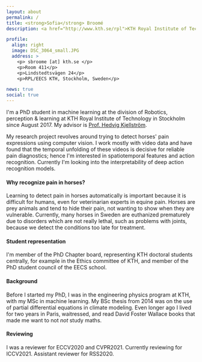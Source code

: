 ```yaml
---
layout: about
permalink: /
title: <strong>Sofia</strong> Broomé
description: <a href="http://www.kth.se/rpl">KTH Royal Institute of Technology. Division of Robotics, Perception and Learning (RPL).</a> 

profile:
  align: right
  image: DSC_3064_small.JPG
  address: >
    <p> sbroome [at] kth.se </p>
    <p>Room 411</p>
    <p>Lindstedtsvägen 24</p>
    <p>RPL/EECS KTH, Stockholm, Sweden</p>

news: true
social: true
---
```


I'm a PhD student in machine learning at the division of Robotics, perception & learning at KTH Royal Institute of Technology in Stockholm since August 2017. My advisor is [Prof. Hedvig Kjellström](https://www.kth.se/profile/hedvig).

My research project revolves around trying to detect horses' pain expressions using computer vision. I work mostly with video data and have found that the temporal unfolding of these videos is decisive for reliable pain diagnostics; hence I'm interested in spatiotemporal features and action recognition. Currently I'm looking into the interpretability of deep action recognition models.  


#### Why recognize pain in horses?

Learning to detect pain in horses automatically is important because it is difficult for humans, even for veterinarian experts in equine pain. Horses are prey animals and tend to hide their pain, not wanting to show when they are vulnerable. Currently, many horses in Sweden are euthanized prematurely due to disorders which are not really lethal, such as problems with joints, because we detect the conditions too late for treatment.   


#### Student representation

I'm member of the PhD Chapter board, representing KTH doctoral students centrally, for example in the Ethics committee of KTH, and member of the PhD student council of the EECS school.



#### Background

Before I started my PhD, I was in the engineering physics program at KTH, with my MSc in machine learning. My BSc thesis from 2014 was on the use of partial differential equations in climate modeling. Even longer ago I lived for two years in Paris, waitressed, and read David Foster Wallace books that made me want to not _not_ study maths.


#### Reviewing

I was a reviewer for ECCV2020 and CVPR2021. Currently reviewing for ICCV2021. Assistant reviewer for RSS2020.
